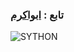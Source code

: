 
### تابع : [ابواكرم](https://t.me/S_P_M_F) ###

![SYTHON](https://telegra.ph/file/6b115fe07d38db42ec956.jpg)
